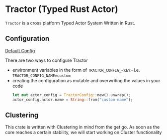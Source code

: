 # Tractor (Typed Rust Actor)

`Tractor` is a cross platform Typed Actor System Written in Rust.

## Configuration

[Default Config](src/config/default.toml)

There are two ways to configure Tractor
 - environment variables in the form of `TRACTOR_CONFIG_<KEY>` i.e. `TRACTOR_CONFIG_NAME=custom`
 - creating the configuration as mutable and overwriting the values in your code
   ```rust
   let mut actor_config = TractorConfig::new().unwrap();
   actor_config.actor.name = String::from("custom-name");
   ```

## Clustering

This crate is written with Clustering in mind from the get go. As soon as the core reaches a certain stability, we will start working on Cluster functionality

